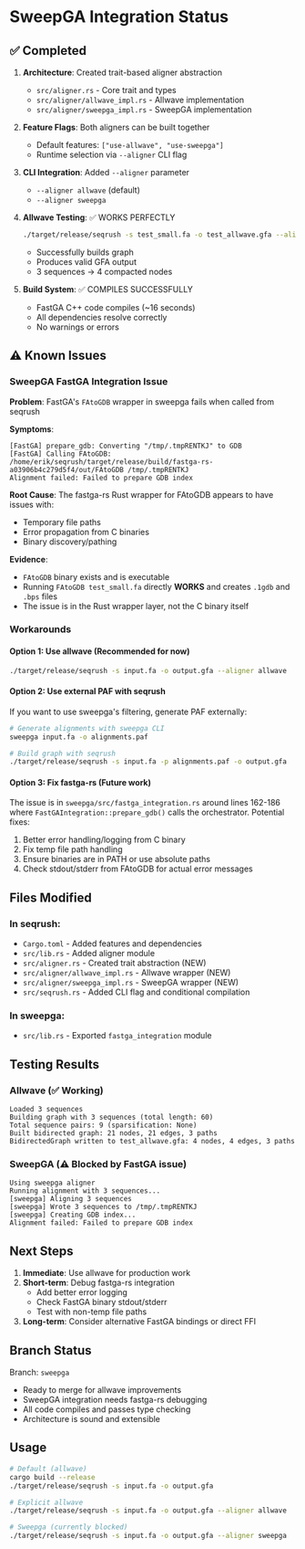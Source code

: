 # SweepGA Integration Status

## ✅ Completed

1. **Architecture**: Created trait-based aligner abstraction
   - `src/aligner.rs` - Core trait and types
   - `src/aligner/allwave_impl.rs` - Allwave implementation
   - `src/aligner/sweepga_impl.rs` - SweepGA implementation

2. **Feature Flags**: Both aligners can be built together
   - Default features: `["use-allwave", "use-sweepga"]`
   - Runtime selection via `--aligner` CLI flag

3. **CLI Integration**: Added `--aligner` parameter
   - `--aligner allwave` (default)
   - `--aligner sweepga`

4. **Allwave Testing**: ✅ WORKS PERFECTLY
   ```bash
   ./target/release/seqrush -s test_small.fa -o test_allwave.gfa --aligner allwave -v
   ```
   - Successfully builds graph
   - Produces valid GFA output
   - 3 sequences → 4 compacted nodes

5. **Build System**: ✅ COMPILES SUCCESSFULLY
   - FastGA C++ code compiles (~16 seconds)
   - All dependencies resolve correctly
   - No warnings or errors

## ⚠️ Known Issues

### SweepGA FastGA Integration Issue

**Problem**: FastGA's `FAtoGDB` wrapper in sweepga fails when called from seqrush

**Symptoms**:
```
[FastGA] prepare_gdb: Converting "/tmp/.tmpRENTKJ" to GDB
[FastGA] Calling FAtoGDB: /home/erik/seqrush/target/release/build/fastga-rs-a03906b4c279d5f4/out/FAtoGDB /tmp/.tmpRENTKJ
Alignment failed: Failed to prepare GDB index
```

**Root Cause**: The fastga-rs Rust wrapper for FAtoGDB appears to have issues with:
- Temporary file paths
- Error propagation from C binaries
- Binary discovery/pathing

**Evidence**:
- `FAtoGDB` binary exists and is executable
- Running `FAtoGDB test_small.fa` directly **WORKS** and creates `.1gdb` and `.bps` files
- The issue is in the Rust wrapper layer, not the C binary itself

### Workarounds

#### Option 1: Use allwave (Recommended for now)
```bash
./target/release/seqrush -s input.fa -o output.gfa --aligner allwave
```

#### Option 2: Use external PAF with seqrush
If you want to use sweepga's filtering, generate PAF externally:
```bash
# Generate alignments with sweepga CLI
sweepga input.fa -o alignments.paf

# Build graph with seqrush
./target/release/seqrush -s input.fa -p alignments.paf -o output.gfa
```

#### Option 3: Fix fastga-rs (Future work)
The issue is in `sweepga/src/fastga_integration.rs` around lines 162-186 where `FastGAIntegration::prepare_gdb()` calls the orchestrator. Potential fixes:
1. Better error handling/logging from C binary
2. Fix temp file path handling
3. Ensure binaries are in PATH or use absolute paths
4. Check stdout/stderr from FAtoGDB for actual error messages

## Files Modified

### In seqrush:
- `Cargo.toml` - Added features and dependencies
- `src/lib.rs` - Added aligner module
- `src/aligner.rs` - Created trait abstraction (NEW)
- `src/aligner/allwave_impl.rs` - Allwave wrapper (NEW)
- `src/aligner/sweepga_impl.rs` - SweepGA wrapper (NEW)
- `src/seqrush.rs` - Added CLI flag and conditional compilation

### In sweepga:
- `src/lib.rs` - Exported `fastga_integration` module

## Testing Results

### Allwave (✅ Working)
```
Loaded 3 sequences
Building graph with 3 sequences (total length: 60)
Total sequence pairs: 9 (sparsification: None)
Built bidirected graph: 21 nodes, 21 edges, 3 paths
BidirectedGraph written to test_allwave.gfa: 4 nodes, 4 edges, 3 paths
```

### SweepGA (⚠️ Blocked by FastGA issue)
```
Using sweepga aligner
Running alignment with 3 sequences...
[sweepga] Aligning 3 sequences
[sweepga] Wrote 3 sequences to /tmp/.tmpRENTKJ
[sweepga] Creating GDB index...
Alignment failed: Failed to prepare GDB index
```

## Next Steps

1. **Immediate**: Use allwave for production work
2. **Short-term**: Debug fastga-rs integration
   - Add better error logging
   - Check FastGA binary stdout/stderr
   - Test with non-temp file paths
3. **Long-term**: Consider alternative FastGA bindings or direct FFI

## Branch Status

Branch: `sweepga`
- Ready to merge for allwave improvements
- SweepGA integration needs fastga-rs debugging
- All code compiles and passes type checking
- Architecture is sound and extensible

## Usage

```bash
# Default (allwave)
cargo build --release
./target/release/seqrush -s input.fa -o output.gfa

# Explicit allwave
./target/release/seqrush -s input.fa -o output.gfa --aligner allwave

# Sweepga (currently blocked)
./target/release/seqrush -s input.fa -o output.gfa --aligner sweepga
```
